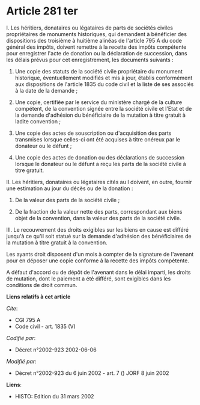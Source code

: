 # Article 281 ter

I. Les héritiers, donataires ou légataires de parts de sociétés civiles propriétaires de monuments historiques, qui demandent
à bénéficier des dispositions des troisième à huitième alinéas de l'article 795 A du code général des impôts, doivent
remettre à la recette des impôts compétente pour enregistrer l'acte de donation ou la déclaration de succession, dans les
délais prévus pour cet enregistrement, les documents suivants :

1. Une copie des statuts de la société civile propriétaire du monument historique, éventuellement modifiés et mis à jour,
établis conformément aux dispositions de l'article 1835 du code civil et la liste de ses associés à la date de la demande ;

2. Une copie, certifiée par le service du ministère chargé de la culture compétent, de la convention signée entre la société
civile et l'Etat et de la demande d'adhésion du bénéficiaire de la mutation à titre gratuit à ladite convention ;

3. Une copie des actes de souscription ou d'acquisition des parts transmises lorsque celles-ci ont été acquises à titre
onéreux par le donateur ou le défunt ;

4. Une copie des actes de donation ou des déclarations de succession lorsque le donateur ou le défunt a reçu les parts de la
société civile à titre gratuit.

II. Les héritiers, donataires ou légataires cités au I doivent, en outre, fournir une estimation au jour du décès ou de la
donation :

1. De la valeur des parts de la société civile ;

2. De la fraction de la valeur nette des parts, correspondant aux biens objet de la convention, dans la valeur des parts de
la société civile.

III. Le recouvrement des droits exigibles sur les biens en cause est différé jusqu'à ce qu'il soit statué sur la demande
d'adhésion des bénéficiaires de la mutation à titre gratuit à la convention.

Les ayants droit disposent d'un mois à compter de la signature de l'avenant pour en déposer une copie conforme à la recette
des impôts compétente.

A défaut d'accord ou de dépôt de l'avenant dans le délai imparti, les droits de mutation, dont le paiement a été différé,
sont exigibles dans les conditions de droit commun.

**Liens relatifs à cet article**

_Cite_:

  - CGI 795 A
  - Code civil - art. 1835 (V)

_Codifié par_:

  - Décret n°2002-923 2002-06-06

_Modifié par_:

  - Décret n°2002-923 du 6 juin 2002 - art. 7 () JORF 8 juin 2002

**Liens**:

  - HISTO: Edition du 31 mars 2002
